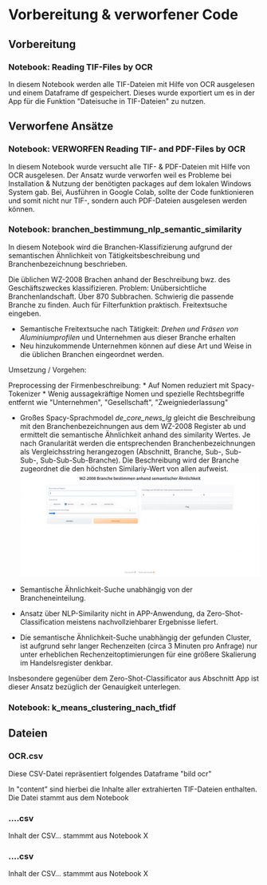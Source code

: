 # Vorbereitung & verworfener Code

## Vorbereitung

### Notebook: Reading TIF-Files by OCR
In diesem Notebook werden alle TIF-Dateien mit Hilfe von OCR ausgelesen und einem Dataframe df gespeichert. Dieses wurde exportiert um es in der App für die Funktion "Dateisuche in TIF-Dateien" zu nutzen.


## Verworfene Ansätze

### Notebook: VERWORFEN Reading TIF- and PDF-Files by OCR
 In diesem Notebook wurde versucht alle TIF- & PDF-Dateien mit Hilfe von OCR ausgelesen. Der Ansatz wurde verworfen weil es Probleme bei Installation & Nutzung der benötigten packages auf dem lokalen Windows System gab. Bei, Ausführen in Google Colab, sollte der Code funktionieren und somit nicht nur TIF-, sondern auch PDF-Dateien ausgelesen werden können.

### Notebook: branchen_bestimmung_nlp_semantic_similarity
  In diesem Notebook wird die Branchen-Klassifizierung aufgrund der semantischen Ähnlichkeit von Tätigkeitsbeschreibung und Branchenbezeichnung beschrieben.  
  
  Die üblichen WZ-2008 Brachen anhand der Beschreibung bwz. des Geschäftszweckes klassifizieren. 
  Problem: Unübersichtliche Branchenlandschaft. Über 870 Subbrachen. Schwierig die passende Branche zu finden. 
  Auch für Filterfunktion praktisch. Freitextsuche eingeben. 

  * Semantische Freitextsuche nach Tätigkeit: *Drehen und Fräsen von Aluminiumprofilen* und Unternehmen aus dieser Branche erhalten
  * Neu hinzukommende Unternehmen können auf diese Art und Weise in die üblichen Branchen eingeordnet werden.

  Umsetzung / Vorgehen:

  Preprocessing der Firmenbeschreibung: 
    * Auf Nomen reduziert mit Spacy-Tokenizer 
    * Wenig aussagekräftige Nomen und spezielle Rechtsbegriffe entfernt wie  "Unternehmen", "Gesellschaft", "Zweigniederlassung"

  * Großes Spacy-Sprachmodel *de_core_news_lg* gleicht die Beschreibung mit den Branchenbezeichnungen aus dem WZ-2008 Register ab und ermittelt die semantische Ähnlichkeit anhand des similarity Wertes. Je nach Granularität werden die entsprechenden Branchenbezeichnungen als Vergleichsstring herangezogen (Abschnitt, Branche, Sub-, Sub-Sub-, Sub-Sub-Sub-Branche). 
    Die Beschreibung wird der Branche zugeordnet die den höchsten Similariy-Wert von allen aufweist. 
    ![Branche Klassifizieren nach NLP](.\Data\branchen_klassifizierung_wz2008_semantic_similarity.gif) 

  * Semantische Ähnlichkeit-Suche unabhängig von der Brancheneinteilung. 
  * Ansatz über NLP-Similarity nicht in APP-Anwendung, da Zero-Shot-Classification meistens nachvollziehbarer Ergebnisse liefert. 
  * Die semantische Ähnlichkeit-Suche unabhängig der gefunden Cluster, ist aufgrund sehr langer Rechenzeiten (circa 3 Minuten pro Anfrage) nur unter erheblichen Rechenzeitoptimierungen für eine größere Skalierung im Handelsregister denkbar. 

  Insbesondere gegenüber dem Zero-Shot-Classificator aus Abschnitt App ist dieser Ansatz bezüglich der Genauigkeit unterlegen.

### Notebook: k_means_clustering_nach_tfidf



## Dateien

### OCR.csv
Diese CSV-Datei repräsentiert folgendes Dataframe "bild ocr"

In "content" sind hierbei die Inhalte aller extrahierten TIF-Dateien enthalten. Die Datei stammt aus dem Notebook 

### ....csv
Inhalt der CSV... stammmt aus Notebook X

### ....csv
Inhalt der CSV... stammmt aus Notebook X







